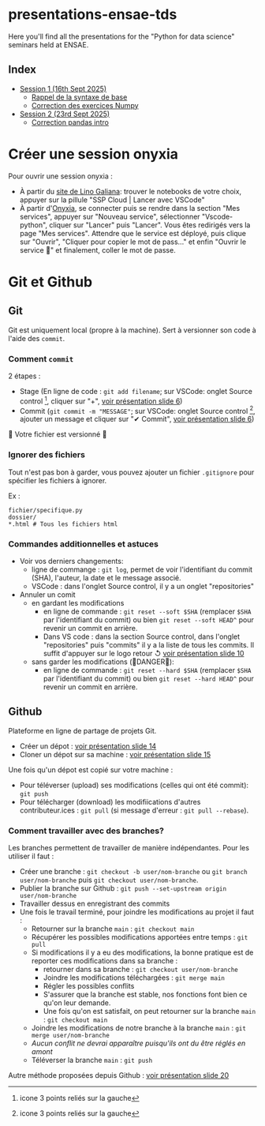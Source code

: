 # presentations-ensae-tds

Here you'll find all the presentations for the "Python for data science" seminars held at ENSAE.

## Index

- [Session 1 (16th Sept 2025)](./presentations/seance_1-25_09_16.pdf)
  - [Rappel de la syntaxe de base](./corrections/seance_1-25-09-16-syntaxe.py)
  - [Correction des exercices Numpy](./corrections/seance_1-25-09-18-numpy.ipynb)
- [Session 2 (23rd Sept 2025)](./presentations/seance_2-25_09_23.pdf)
  - [Correction pandas intro](./corrections/seance_2-26-09-23-pandas-intro.ipynb)

# Créer une session onyxia

Pour ouvrir une session onyxia :

- À partir du [site de Lino Galiana](https://pythonds.linogaliana.fr): trouver le notebooks de votre choix, appuyer sur la pillule "SSP Cloud | Lancer avec VSCode"
- À partir d'[Onyxia](https://datalab.sspcloud.fr), se connecter puis se rendre dans la section "Mes services", appuyer sur "Nouveau service", sélectionner "Vscode-python", cliquer sur "Lancer" puis "Lancer". Vous êtes redirigés vers la page "Mes services". Attendre que le service est déployé, puis clique sur "Ouvrir", "Cliquer pour copier le mot de pass..." et enfin "Ouvrir le service 🚀" et finalement, coller le mot de passe.

# Git et Github

## Git

Git est uniquement local (propre à la machine). Sert à versionner son code à l'aide des `commit`.

### Comment `commit`

2 étapes :

- Stage (En ligne de code : `git add filename`; sur VSCode: onglet Source control [^1], cliquer sur "+", [voir présentation slide 6](./presentations/seance_2-25_09_23.pdf))
- Commit (`git commit -m "MESSAGE"`; sur VSCode: onglet Source control [^2], ajouter un message et cliquer sur "✔ Commit", [voir présentation slide 6](./presentations/seance_2-25_09_23.pdf))

🎉 Votre fichier est versionné 🎉

### Ignorer des fichiers

Tout n'est pas bon à garder, vous pouvez ajouter un fichier `.gitignore` pour spécifier les fichiers à ignorer.

Ex :

```
fichier/specifique.py
dossier/
*.html # Tous les fichiers html
```

### Commandes additionnelles et astuces

- Voir vos derniers changements:
  - ligne de commange : `git log`, permet de voir l'identifiant du commit (SHA), l'auteur, la date et le message associé.
  - VSCode : dans l'onglet Source control, il y a un onglet "repositories"
- Annuler un comit
  - en gardant les modifications
    - en ligne de commande : `git reset --soft $SHA` (remplacer `$SHA` par l'identifiant du commit) ou bien `git reset --soft HEAD^` pour revenir un commit en arrière.
    - Dans VS code : dans la section Source control, dans l'onglet "repositories" puis "commits" il y a la liste de tous les commits. Il suffit d'appuyer sur le logo retour &#8634; [voir présentation slide 10](./presentations/seance_2-25_09_23.pdf)
  - sans garder les modifications (🚨DANGER🚨):
    - en ligne de commande : `git reset --hard $SHA` (remplacer `$SHA` par l'identifiant du commit) ou bien `git reset --hard HEAD^` pour revenir un commit en arrière.

## Github

Plateforme en ligne de partage de projets Git.

- Créer un dépot : [voir présentation slide 14](./presentations/seance_2-25_09_23.pdf)
- Cloner un dépot sur sa machine : [voir présentation slide 15](./presentations/seance_2-25_09_23.pdf)

Une fois qu'un dépot est copié sur votre machine :

- Pour téléverser (upload) ses modifications (celles qui ont été commit): `git push`
- Pour télécharger (download) les modifiications d'autres contributeur.ices : `git pull` (si message d'erreur : `git pull --rebase`).

### Comment travailler avec des branches?

Les branches permettent de travailler de manière indépendantes. Pour les utiliser il faut :

- Créer une branche : `git checkout -b user/nom-branche` ou `git branch user/nom-branche` puis `git checkout user/nom-branche`.
- Publier la branche sur Github : `git push --set-upstream origin user/nom-branche`
- Travailler dessus en enregistrant des commits
- Une fois le travail terminé, pour joindre les modifications au projet il faut :
  - Retourner sur la branche `main` : `git checkout main`
  - Récupérer les possibles modifications apportées entre temps : `git pull`
  - Si modifications il y a eu des modifications, la bonne pratique est de reporter ces modifications dans sa branche :
    - retourner dans sa branche : `git checkout user/nom-branche`
    - Joindre les modifications téléchargées : `git merge main`
    - Régler les possibles conflits
    - S'assurer que la branche est stable, nos fonctions font bien ce qu'on leur demande.
    - Une fois qu'on est satisfait, on peut retourner sur la branche `main` : `git checkout main`
  - Joindre les modifications de notre branche à la branche `main` : `git merge user/nom-branche`
  - _Aucun conflit ne devrai apparaître puisqu'ils ont du être réglés en amont_
  - Téléverser la branche `main` : `git push`

Autre méthode proposées depuis Github : [voir présentation slide 20](./presentations/seance_2-25_09_23.pdf)

[^1]: icone 3 points reliés sur la gauche
[^2]: icone 3 points reliés sur la gauche
